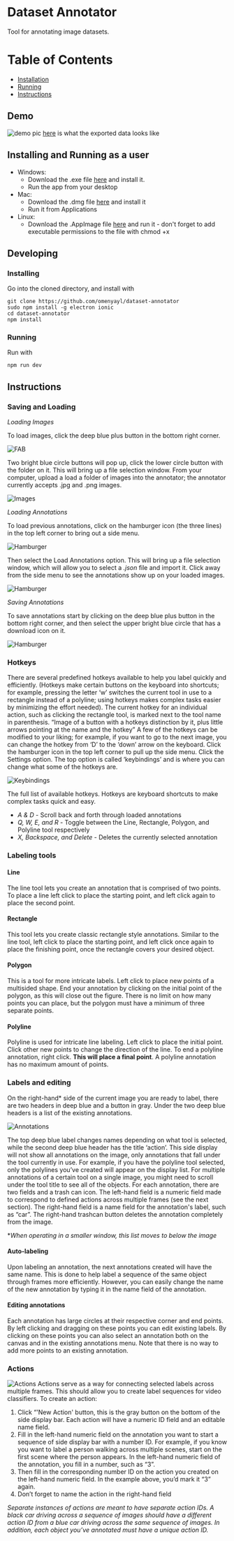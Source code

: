 # Dataset Annotator
Tool for annotating image datasets.

Table of Contents
=================

 * [Installation](#installing-and-running-as-a-user)
 * [Running](#running)
 * [Instructions](#instructions)

## Demo
![demo pic](https://s3.amazonaws.com/olegpublicbucket/annotator-test.PNG)
[here](https://s3.amazonaws.com/olegpublicbucket/annotator-test.json) is what the exported data looks like

## Installing and Running as a user
* Windows: 
  * Download the .exe file [here](https://github.com/omenyayl/dataset-annotator/releases/download/v0.7.4/dataset-annotator-setup-0.7.4.exe) and install it.
  * Run the app from your desktop
* Mac:
  * Download the .dmg file [here](https://github.com/omenyayl/dataset-annotator/releases/download/v0.7.4/dataset-annotator-0.7.4.dmg) and install it
  * Run it from Applications
* Linux:
  * Download the .AppImage file [here](https://github.com/omenyayl/dataset-annotator/releases/download/v0.7.4/dataset-annotator-0.7.4-x86_64.AppImage) and run it - don't forget to add executable permissions to the file with chmod +x 

## Developing
### Installing
Go into the cloned directory, and install with
```
git clone https://github.com/omenyayl/dataset-annotator
sudo npm install -g electron ionic
cd dataset-annotator
npm install
```

### Running
Run with
```
npm run dev
```

## Instructions
### Saving and Loading
*Loading Images*

To load images, click the deep blue plus button in the bottom right corner.

![FAB](https://s3.amazonaws.com/olegpublicbucket/FAB.png)

Two bright blue circle buttons will pop up, click the lower circle button with the folder on it. This will bring up a file selection window. From your computer, upload a load a folder of images into the annotator; the annotator currently accepts .jpg and .png images.

![Images](https://s3.amazonaws.com/olegpublicbucket/load_images.png)

*Loading Annotations*

To load previous annotations, click on the hamburger icon (the three lines) in the top left corner to bring out a side menu.

![Hamburger](https://s3.amazonaws.com/olegpublicbucket/Hamburger.png)

Then select the Load Annotations option. This will bring up a file selection window, which will allow you to select a *.json* file and import it. Click away from the side menu to see the annotations show up on your loaded images.

![Hamburger](https://s3.amazonaws.com/olegpublicbucket/load_annotations.png)

*Saving Annotations*

To save annotations start by clicking on the deep blue plus button in the bottom right corner, and then select the upper bright blue circle that has a download icon on it.

![Hamburger](https://s3.amazonaws.com/olegpublicbucket/save_annotations.png)

### Hotkeys
There are several predefined hotkeys available to help you label quickly and efficiently. (Hotkeys make certain buttons on the keyboard into shortcuts; for example, pressing the letter ‘w’ switches the current tool in use to a rectangle instead of a polyline; using hotkeys makes complex tasks easier by minimizing the effort needed). The current hotkey for an individual action, such as clicking the rectangle tool, is marked next to the tool name in parenthesis.
“Image of a button with a hotkeys distinction by it, plus little arrows pointing at the name and the hotkey”
A few of the hotkeys can be modified to your liking; for example, if you want to go to the next image, you can change the hotkey from ‘D’ to the ‘down’ arrow on the keyboard. Click the hamburger icon in the top left corner to pull up the side menu. Click the Settings option. The top option is called ‘keybindings’ and is where you can change what some of the hotkeys are.

![Keybindings](https://s3.amazonaws.com/olegpublicbucket/keybindings.png)


The full list of available hotkeys. Hotkeys are keyboard shortcuts to make complex tasks quick and easy.
 * *A & D* - Scroll back and forth through loaded annotations
 * *Q, W, E, and R* - Toggle between the Line, Rectangle, Polygon, and Polyline tool respectively
 * *X, Backspace, and Delete* - Deletes the currently selected annotation


### Labeling tools
#### Line
The line tool lets you create an annotation that is comprised of two points. To place a line left click to place the starting point, and left click again to place the second point.
#### Rectangle
This tool lets you create classic rectangle style annotations. Similar to the line tool, left click to place the starting point, and left click once again to place the finishing point, once the rectangle covers your desired object.
#### Polygon
This is a tool for more intricate labels. Left click to place new points of a multisided shape. End your annotation by clicking on the initial point of the polygon, as this will close out the figure. There is no limit on how many points you can place, but the polygon must have a minimum of three separate points.
#### Polyline
Polyline is used for intricate line labeling. Left click to place the initial point. Click other new points to change the direction of the line. To end a polyline annotation, right click. **This will place a final point**. A polyline annotation has no maximum amount of points.

### Labels and editing
On the right-hand\* side of the current image you are ready to label, there are two headers in deep blue and a button in gray. Under the two deep blue headers is a list of the existing annotations.

![Annotations](https://s3.amazonaws.com/olegpublicbucket/Annotations.png)

The top deep blue label changes names depending on what tool is selected, while the second deep blue header has the title ‘action’. This side display will not show all annotations on the image, only annotations that fall under the tool currently in use. For example, if you have the polyline tool selected, only the polylines you’ve created will appear on the display list. For multiple annotations of a certain tool on a single image, you might need to scroll under the tool title to see all of the objects. 
For each annotation, there are two fields and a trash can icon. The left-hand field is a numeric field made to correspond to defined actions across multiple frames (see the next section). The right-hand field is a name field for the annotation's label, such as “car”. The right-hand trashcan button deletes the annotation completely from the image.

\**When operating in a smaller window, this list moves to below the image*

#### Auto-labeling
Upon labeling an annotation, the next annotations created will have the same name. This is done to help label a sequence of the same object through frames more efficiently. However, you can easily change the name of the new annotation by typing it in the name field of the annotation.

#### Editing annotations
Each annotation has large circles at their respective corner and end points. By left clicking and dragging on these points you can edit existing labels. By clicking on these points you can also select an annotation both on the canvas and in the existing annotations menu. Note that there is no way to add more points to an existing annotation.

### Actions
![Actions](https://s3.amazonaws.com/olegpublicbucket/Actions.png)
Actions serve as a way for connecting selected labels across multiple frames. This should allow you to create label sequences for video classifiers. 
To create an action:
 1. Click “'New Action' button, this is the gray button on the bottom of the side display bar. Each action will have a numeric ID field and an editable name field.  
 2. Fill in the left-hand numeric field on the annotation you want to start a sequence of side display bar with a number ID. For example, if you know you want to label a person walking across multiple scenes, start on the first scene where the person appears. In the left-hand numeric field of the annotation, you fill in a number, such as “3”.
 3. Then fill in the corresponding number ID on the action you created on the left-hand numeric field. In the example above, you’d mark it “3” again.
 4. Don’t forget to name the action in the right-hand field

*Separate instances of actions are meant to have separate action IDs. A black car driving across a sequence of images should have a different action ID from a blue car driving across the same sequence of images. In addition, each object you’ve annotated must have a unique action ID.*
